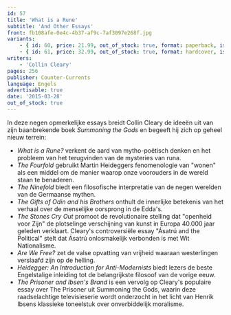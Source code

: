 ```yaml
---
id: 57
title: 'What is a Rune'
subtitle: 'And Other Essays'
front: fb108afe-0e4c-4b37-af9c-7af3097e268f.jpg
variants:
    - { id: 60, price: 21.99, out_of_stock: true, format: paperback, isbn: 978-1-935965-80-0 }
    - { id: 61, price: 32.99, out_of_stock: true, format: hardcover, isbn: 978-1-935965-79-4 }
writers:
    - 'Collin Cleary'
pages: 256
publisher: Counter-Currents
language: Engels
advertisable: true
date: '2015-03-28'
out_of_stock: true
---
```


In deze negen opmerkelijke essays breidt Collin Cleary de ideeën uit van zijn baanbrekende boek *Summoning the Gods* en begeeft hij zich op geheel nieuw terrein:

- *What is a Rune?* verkent de aard van mytho-poëtisch denken en het probleem van het terugvinden van de mysteries van runa.
- *The Fourfold* gebruikt Martin Heideggers fenomenologie van "wonen" als een middel om de manier waarop onze voorouders in de wereld staan te benaderen.
- *The Ninefold* biedt een filosofische interpretatie van de negen werelden van de Germaanse mythen.
- *The Gifts of Odin and his Brothers* onthult de innerlijke betekenis van het verhaal over de menselijke oorsprong in de Edda's.
- *The Stones Cry Out* promoot de revolutionaire stelling dat "openheid voor Zijn" de plotselinge verschijning van kunst in Europa 40.000 jaar geleden verklaart.
Cleary's controversiële essay "Ásatrú and the Political" stelt dat Ásatrú onlosmakelijk verbonden is met Wit Nationalisme.
- *Are We Free?* zet de valse opvatting van vrijheid waaraan westerlingen verslaafd zijn op de helling.
- *Heidegger: An Introduction for Anti-Modernists* biedt lezers de beste Engelstalige inleiding tot de belangrijkste filosoof van de vorige eeuw.
- *The Prisoner and Ibsen's Brand* is een vervolg op Cleary's populaire essay over The Prisoner uit Summoning the Gods, waarin deze raadselachtige televisieserie wordt onderzocht in het licht van Henrik Ibsens klassieke toneelstuk over onverbiddelijk moralisme.
